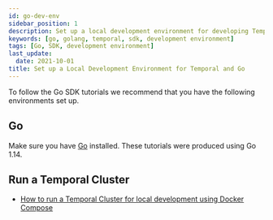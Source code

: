 ```yaml
---
id: go-dev-env
sidebar_position: 1
description: Set up a local development environment for developing Temporal applications using the Go programming language.
keywords: [go, golang, temporal, sdk, development environment]
tags: [Go, SDK, development environment]
last_update:
  date: 2021-10-01
title: Set up a Local Development Environment for Temporal and Go
---
```


To follow the Go SDK tutorials we recommend that you have the following environments set up.

## Go

Make sure you have [Go](https://golang.org/doc/install) installed. These tutorials were produced using Go 1.14.

## Run a Temporal Cluster

- [How to run a Temporal Cluster for local development using Docker Compose](https://docs.temporal.io/clusters/quick-install/#docker-compose)
